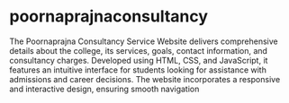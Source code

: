 # poornaprajnaconsultancy

The Poornaprajna Consultancy Service Website delivers comprehensive details about the college, its services, goals, contact information, and consultancy charges. Developed using HTML, CSS, and JavaScript, it features an intuitive interface for students looking for assistance with admissions and career decisions. The website incorporates a responsive and interactive design, ensuring smooth navigation
